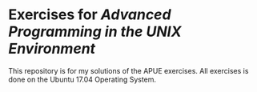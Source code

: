 # Exercises for *Advanced Programming in the UNIX Environment*

This repository is for my solutions of the APUE exercises. All exercises is done on the Ubuntu 17.04 Operating System.

